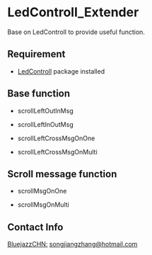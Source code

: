 # LedControll_Extender
Base on LedControll to provide useful function.

## Requirement
- [LedControll](https://github.com/noah1510/LedController) package installed
## Base function

- scrollLeftOutInMsg

- scrollLeftInOutMsg

- scrollLeftCrossMsgOnOne

- scrollLeftCrossMsgOnMulti

## Scroll message function

- scrollMsgOnOne

- scrollMsgOnMulti


## Contact Info
[BluejazzCHN:](https://github.com/bluejazzCHN) songjiangzhang@hotmail.com
